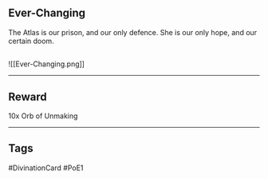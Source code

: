 ## Ever-Changing
The Atlas is our prison, and our only defence. She is our only hope, and our certain doom.
## 
![[Ever-Changing.png]]

---
## Reward
10x Orb of Unmaking

---
## Tags
#DivinationCard
#PoE1